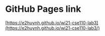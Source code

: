 # GitHub Pages link

[https://e2huynh.github.io/wi21-cse110-lab3](https://e2huynh.github.io/wi21-cse110-lab3/)
